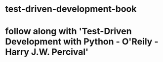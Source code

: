# test-driven-development-book

# follow along with 'Test-Driven Development with Python - O'Reily - Harry J.W. Percival'
